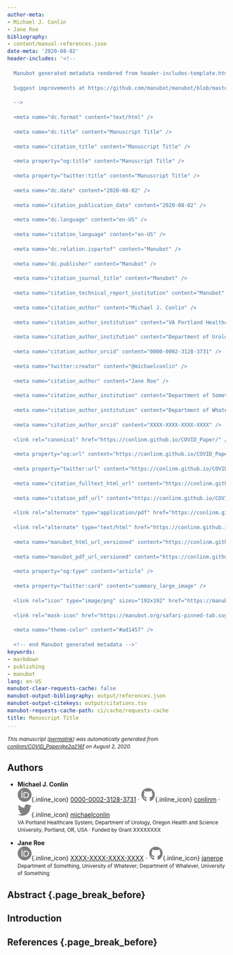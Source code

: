 ```yaml
---
author-meta:
- Michael J. Conlin
- Jane Roe
bibliography:
- content/manual-references.json
date-meta: '2020-08-02'
header-includes: '<!--

  Manubot generated metadata rendered from header-includes-template.html.

  Suggest improvements at https://github.com/manubot/manubot/blob/master/manubot/process/header-includes-template.html

  -->

  <meta name="dc.format" content="text/html" />

  <meta name="dc.title" content="Manuscript Title" />

  <meta name="citation_title" content="Manuscript Title" />

  <meta property="og:title" content="Manuscript Title" />

  <meta property="twitter:title" content="Manuscript Title" />

  <meta name="dc.date" content="2020-08-02" />

  <meta name="citation_publication_date" content="2020-08-02" />

  <meta name="dc.language" content="en-US" />

  <meta name="citation_language" content="en-US" />

  <meta name="dc.relation.ispartof" content="Manubot" />

  <meta name="dc.publisher" content="Manubot" />

  <meta name="citation_journal_title" content="Manubot" />

  <meta name="citation_technical_report_institution" content="Manubot" />

  <meta name="citation_author" content="Michael J. Conlin" />

  <meta name="citation_author_institution" content="VA Portland Healthcare System" />

  <meta name="citation_author_institution" content="Department of Urology, Oregon Health and Science University, Portland, OR, USA" />

  <meta name="citation_author_orcid" content="0000-0002-3128-3731" />

  <meta name="twitter:creator" content="@michaelconlin" />

  <meta name="citation_author" content="Jane Roe" />

  <meta name="citation_author_institution" content="Department of Something, University of Whatever" />

  <meta name="citation_author_institution" content="Department of Whatever, University of Something" />

  <meta name="citation_author_orcid" content="XXXX-XXXX-XXXX-XXXX" />

  <link rel="canonical" href="https://conlinm.github.io/COVID_Paper/" />

  <meta property="og:url" content="https://conlinm.github.io/COVID_Paper/" />

  <meta property="twitter:url" content="https://conlinm.github.io/COVID_Paper/" />

  <meta name="citation_fulltext_html_url" content="https://conlinm.github.io/COVID_Paper/" />

  <meta name="citation_pdf_url" content="https://conlinm.github.io/COVID_Paper/manuscript.pdf" />

  <link rel="alternate" type="application/pdf" href="https://conlinm.github.io/COVID_Paper/manuscript.pdf" />

  <link rel="alternate" type="text/html" href="https://conlinm.github.io/COVID_Paper/v/e2a216fe710bb50a53f16edf8902c89f11e461ba/" />

  <meta name="manubot_html_url_versioned" content="https://conlinm.github.io/COVID_Paper/v/e2a216fe710bb50a53f16edf8902c89f11e461ba/" />

  <meta name="manubot_pdf_url_versioned" content="https://conlinm.github.io/COVID_Paper/v/e2a216fe710bb50a53f16edf8902c89f11e461ba/manuscript.pdf" />

  <meta property="og:type" content="article" />

  <meta property="twitter:card" content="summary_large_image" />

  <link rel="icon" type="image/png" sizes="192x192" href="https://manubot.org/favicon-192x192.png" />

  <link rel="mask-icon" href="https://manubot.org/safari-pinned-tab.svg" color="#ad1457" />

  <meta name="theme-color" content="#ad1457" />

  <!-- end Manubot generated metadata -->'
keywords:
- markdown
- publishing
- manubot
lang: en-US
manubot-clear-requests-cache: false
manubot-output-bibliography: output/references.json
manubot-output-citekeys: output/citations.tsv
manubot-requests-cache-path: ci/cache/requests-cache
title: Manuscript Title
...
```







<small><em>
This manuscript
([permalink](https://conlinm.github.io/COVID_Paper/v/e2a216fe710bb50a53f16edf8902c89f11e461ba/))
was automatically generated
from [conlinm/COVID_Paper@e2a216f](https://github.com/conlinm/COVID_Paper/tree/e2a216fe710bb50a53f16edf8902c89f11e461ba)
on August 2, 2020.
</em></small>

## Authors



+ **Michael J. Conlin**<br>
    ![ORCID icon](images/orcid.svg){.inline_icon}
    [0000-0002-3128-3731](https://orcid.org/0000-0002-3128-3731)
    · ![GitHub icon](images/github.svg){.inline_icon}
    [conlinm](https://github.com/conlinm)
    · ![Twitter icon](images/twitter.svg){.inline_icon}
    [michaelconlin](https://twitter.com/michaelconlin)<br>
  <small>
     VA Portland Healthcare System; Department of Urology, Oregon Health and Science University, Portland, OR, USA
     · Funded by Grant XXXXXXXX
  </small>

+ **Jane Roe**<br>
    ![ORCID icon](images/orcid.svg){.inline_icon}
    [XXXX-XXXX-XXXX-XXXX](https://orcid.org/XXXX-XXXX-XXXX-XXXX)
    · ![GitHub icon](images/github.svg){.inline_icon}
    [janeroe](https://github.com/janeroe)<br>
  <small>
     Department of Something, University of Whatever; Department of Whatever, University of Something
  </small>



## Abstract {.page_break_before}




## Introduction


## References {.page_break_before}

<!-- Explicitly insert bibliography here -->
<div id="refs"></div>
